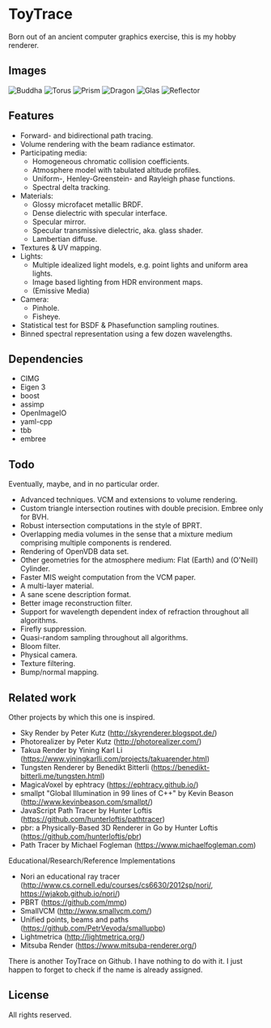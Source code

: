 ToyTrace
========
Born out of an ancient computer graphics exercise, this is my hobby renderer.

Images
------

![Buddha](./images/buddha.jpg)
![Torus](./images/torus_in_cube.jpg)
![Prism](./images/prism.jpg)
![Dragon](./images/dragon.jpg)
![Glas](./images/wineglass.jpg)
![Reflector](./images/parabolic_reflector.jpg)

Features
--------

* Forward- and bidirectional path tracing.
* Volume rendering with the beam radiance estimator.
* Participating media:
    * Homogeneous chromatic collision coefficients.
    * Atmosphere model with tabulated altitude profiles.
    * Uniform-, Henley-Greenstein- and Rayleigh phase functions.
    * Spectral delta tracking.
* Materials:
    * Glossy microfacet metallic BRDF.
    * Dense dielectric with specular interface.
    * Specular mirror.
    * Specular transmissive dielectric, aka. glass shader.
    * Lambertian diffuse.
* Textures & UV mapping.
* Lights:
    * Multiple idealized light models, e.g. point lights and uniform area lights.
    * Image based lighting from HDR environment maps.
    * (Emissive Media)
* Camera:
    * Pinhole.
    * Fisheye.
* Statistical test for BSDF & Phasefunction sampling routines.
* Binned spectral representation using a few dozen wavelengths.

Dependencies
------------

* CIMG
* Eigen 3
* boost
* assimp
* OpenImageIO
* yaml-cpp
* tbb
* embree

Todo
----
Eventually, maybe, and in no particular order.

* Advanced techniques. VCM and extensions to volume rendering.
* Custom triangle intersection routines with double precision. Embree only for BVH.
* Robust intersection computations in the style of BPRT.
* Overlapping media volumes in the sense that a mixture medium comprising multiple components is rendered.
* Rendering of OpenVDB data set.
* Other geometries for the atmosphere medium: Flat (Earth) and (O'Neill) Cylinder.
* Faster MIS weight computation from the VCM paper.
* A multi-layer material.
* A sane scene description format.
* Better image reconstruction filter.
* Support for wavelength dependent index of refraction throughout all algorithms.
* Firefly suppression.
* Quasi-random sampling throughout all algorithms.
* Bloom filter.
* Physical camera.
* Texture filtering.
* Bump/normal mapping.

Related work
------------
Other projects by which this one is inspired.

* Sky Render by Peter Kutz (http://skyrenderer.blogspot.de/)
* Photorealizer by Peter Kutz (http://photorealizer.com/)
* Takua Render by Yining Karl Li (https://www.yiningkarlli.com/projects/takuarender.html)
* Tungsten Renderer by Benedikt Bitterli (https://benedikt-bitterli.me/tungsten.html)
* MagicaVoxel by ephtracy (https://ephtracy.github.io/)
* smallpt "Global Illumination in 99 lines of C++" by Kevin Beason (http://www.kevinbeason.com/smallpt/)
* JavaScript Path Tracer by Hunter Loftis  (https://github.com/hunterloftis/pathtracer)
* pbr: a Physically-Based 3D Renderer in Go by Hunter Loftis (https://github.com/hunterloftis/pbr)
* Path Tracer by Michael Fogleman (https://www.michaelfogleman.com)

Educational/Research/Reference Implementations

* Nori an educational ray tracer (http://www.cs.cornell.edu/courses/cs6630/2012sp/nori/, https://wjakob.github.io/nori/)
* PBRT (https://github.com/mmp)
* SmallVCM (http://www.smallvcm.com/)
* Unified points, beams and paths (https://github.com/PetrVevoda/smallupbp)
* Lightmetrica (http://lightmetrica.org/)
* Mitsuba Render (https://www.mitsuba-renderer.org/)

There is another ToyTrace on Github. I have nothing to do with it. I just happen to forget to check if the name is already assigned.

License
-------

All rights reserved.
